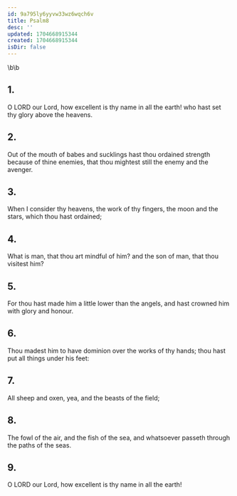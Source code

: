 ```yaml
---
id: 9a795ly6yyvw33wz6wqch6v
title: Psalm8
desc: ''
updated: 1704668915344
created: 1704668915344
isDir: false
---
```

\b\b
## 1.
O LORD our Lord, how excellent is thy name in all the earth!  who hast set thy glory above the heavens.
## 2.
Out of the mouth of babes and sucklings hast thou ordained strength because of thine enemies, that thou mightest still the enemy and the avenger.
## 3.
When I consider thy heavens, the work of thy fingers, the moon and the stars, which thou hast ordained;
## 4.
What is man, that thou art mindful of him?  and the son of man, that thou visitest him?
## 5.
For thou hast made him a little lower than the angels, and hast crowned him with glory and honour.
## 6.
Thou madest him to have dominion over the works of thy hands; thou hast put all things under his feet:
## 7.
All sheep and oxen, yea, and the beasts of the field;
## 8.
The fowl of the air, and the fish of the sea, and whatsoever passeth through the paths of the seas.
## 9.
O LORD our Lord, how excellent is thy name in all the earth!
